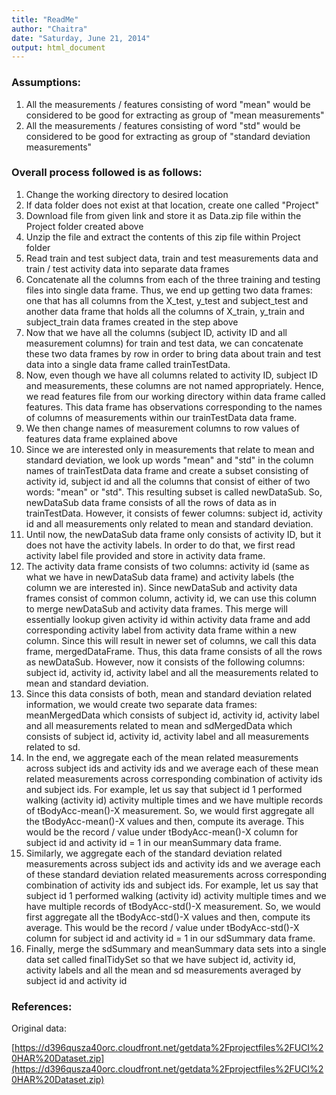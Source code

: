 ```yaml
---
title: "ReadMe"
author: "Chaitra"
date: "Saturday, June 21, 2014"
output: html_document
---
```

### Assumptions:  ###

1.  All the measurements / features consisting of word "mean" would be considered to be good for extracting as group of "mean measurements"
2.	All the measurements / features consisting of word "std" would be considered to be good for extracting as group of "standard deviation measurements"

### Overall process followed is as follows: ###

1.	Change the working directory to desired location
2.	If data folder does not exist at that location, create one called "Project"
3.	Download file from given link and store it as Data.zip file within the Project folder created above
4.	Unzip the file and extract the contents of this zip file within Project folder
5.	Read train and test subject data, train and test measurements data and train / test activity data into separate data frames
6.	Concatenate all the columns from each of the three training and testing files into single data frame. Thus, we end up getting two data frames: one that has all columns from the X_test, y_test and subject_test and another data frame that holds all the columns of X_train, y_train and subject_train data frames created in the step above
7.	Now that we have all the columns (subject ID, activity ID and all measurement columns) for train and test data, we can concatenate these two data frames by row in order to bring data about train and test data into a single data frame called trainTestData. 
8.	Now, even though we have all columns related to activity ID, subject ID and measurements, these columns are not named appropriately. Hence, we read features file from our working directory within data frame called features. This data frame has observations corresponding to the names of columns of measurements within our trainTestData data frame. 
9.	We then change names of measurement columns to row values of features data frame explained above
10.	Since we are interested only in measurements that relate to mean and standard deviation, we look up words "mean" and "std" in the column names of trainTestData data frame and create a subset consisting of activity id, subject id and all the columns that consist of either of two words: "mean" or "std". This resulting subset is called newDataSub. So, newDataSub data frame consists of all the rows of data as in trainTestData. However, it consists of fewer columns: subject id, activity id and all measurements only related to mean and standard deviation. 
11.	Until now, the newDataSub data frame only consists of activity ID, but it does not have the activity labels. In order to do that, we first read activity label file provided and store in activity data frame. 
12.	The activity data frame consists of two columns: activity id (same as what we have in newDataSub data frame) and activity labels (the column we are interested in). Since newDataSub and activity data frames consist of common column, activity id, we can use this column to merge newDataSub and activity data frames. This merge will essentially lookup given activity id within activity data frame and add corresponding activity label from activity data frame within a new column. Since this will result in newer set of columns, we call this data frame, mergedDataFrame. Thus, this data frame consists of all the rows as newDataSub. However, now it consists of the following columns: subject id, activity id, activity label and all the measurements related to mean and standard deviation. 
13.	Since this data consists of both, mean and standard deviation related information, we would create two separate data frames: meanMergedData which consists of subject id, activity id, activity label and all measurements related to mean and sdMergedData which consists of subject id, activity id, activity label and all measurements related to sd. 
14.	In the end, we aggregate each of the mean related measurements across subject ids and activity ids and we average each of these mean related measurements across corresponding combination of activity ids and subject ids. For example, let us say that subject id 1 performed walking (activity id) activity multiple times and we have multiple records of tBodyAcc-mean()-X measurement. So, we would first aggregate all the tBodyAcc-mean()-X values and then, compute its average. This would be the record / value under tBodyAcc-mean()-X column for subject id and activity id = 1 in our meanSummary data frame. 
15.	Similarly, we aggregate each of the standard deviation  related measurements across subject ids and activity ids and we average each of these standard deviation related measurements across corresponding combination of activity ids and subject ids. For example, let us say that subject id 1 performed walking (activity id) activity multiple times and we have multiple records of tBodyAcc-std()-X measurement. So, we would first aggregate all the tBodyAcc-std()-X values and then, compute its average. This would be the record / value under tBodyAcc-std()-X column for subject id and activity id = 1 in our sdSummary data frame. 
16.	Finally, merge the sdSummary and meanSummary data sets into a single data set called finalTidySet so that we have subject id, activity id, activity labels and all the mean and sd measurements averaged by subject id and activity id


### References:  ###

Original data: 

[https://d396qusza40orc.cloudfront.net/getdata%2Fprojectfiles%2FUCI%20HAR%20Dataset.zip](https://d396qusza40orc.cloudfront.net/getdata%2Fprojectfiles%2FUCI%20HAR%20Dataset.zip)